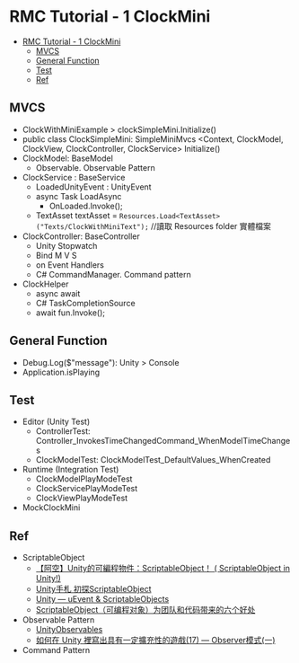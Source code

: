 # RMC Tutorial - 1 ClockMini

- [RMC Tutorial - 1 ClockMini](#rmc-tutorial---1-clockmini)
  - [MVCS](#mvcs)
  - [General Function](#general-function)
  - [Test](#test)
  - [Ref](#ref)

## MVCS

- ClockWithMiniExample > clockSimpleMini.Initialize()
- public class ClockSimpleMini: SimpleMiniMvcs
  <Context,
    ClockModel,
    ClockView,
    ClockController,
    ClockService>
    Initialize()
- ClockModel: BaseModel
  - Observable. Observable Pattern
- ClockService : BaseService
  - LoadedUnityEvent : UnityEvent
  - async Task LoadAsync
    - OnLoaded.Invoke();
  - TextAsset textAsset = `Resources.Load<TextAsset>("Texts/ClockWithMiniText");` //讀取 Resources folder 實體檔案
- ClockController: BaseController
  - Unity Stopwatch
  - Bind M V S
  - on Event Handlers
  - C# CommandManager. Command pattern
- ClockHelper
  - async await
  - C# TaskCompletionSource
  - await fun.Invoke();

## General Function

- Debug.Log($"message"): Unity > Console
- Application.isPlaying

## Test

- Editor (Unity Test)
  - ControllerTest: Controller_InvokesTimeChangedCommand_WhenModelTimeChanges
  - ClockModelTest: ClockModelTest_DefaultValues_WhenCreated
- Runtime (Integration Test)
  - ClockModelPlayModeTest
  - ClockServicePlayModeTest
  - ClockViewPlayModeTest
- MockClockMini

## Ref

- ScriptableObject
  - [【阿空】Unity的可編程物件：ScriptableObject！ ( ScriptableObject in Unity!)](https://www.youtube.com/watch?v=0nW5PhQTWbQ)
  - [Unity手札 初探ScriptableObject](https://chrislin1015.medium.com/unity%E6%89%8B%E6%9C%AD-%E5%88%9D%E6%8E%A2scriptableobject-3827b6f30740)
  - [Unity — uEvent & ScriptableObjects](https://samuel-asher-rivello.medium.com/unity-ueventdispatcher-scriptableobjects-d1e6038b8345)
  - [ScriptableObject（可编程对象）为团队和代码带来的六个好处](https://unity.com/cn/blog/engine-platform/6-ways-scriptableobjects-can-benefit-your-team-and-your-code)
- Observable Pattern
  - [UnityObservables](https://github.com/Adam4lexander/UnityObservables)
  - [如何在 Unity 裡寫出具有一定擴充性的遊戲(17) — Observer模式(一)](https://medium.com/@ShailaRuza70245/%E5%A6%82%E4%BD%95%E5%9C%A8-unity-%E8%A3%A1%E5%AF%AB%E5%87%BA%E5%85%B7%E6%9C%89%E4%B8%80%E5%AE%9A%E6%93%B4%E5%85%85%E6%80%A7%E7%9A%84%E9%81%8A%E6%88%B2-17-observer%E6%A8%A1%E5%BC%8F-%E4%B8%80-9c5077f298e5)
- Command Pattern
